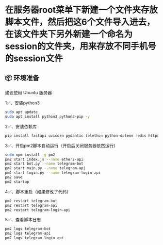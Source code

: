 # 在服务器root菜单下新建一个文件夹存放脚本文件，然后把这6个文件导入进去，在该文件夹下另外新建一个命名为session的文件夹，用来存放不同手机号的session文件

## 📦 环境准备

建议使用 Ubuntu 服务器

1✅、安装python3
```bash
sudo apt update
sudo apt install python3 python3-pip -y
```

2✅、安装依赖库
```bash
pip install fastapi uvicorn pydantic telethon python-dotenv redis httpx "aiogram>=3.0.0,<4.0.0"
```

3✅、开启pm2脚本自动运行（开启后关闭服务器依然运行）
```bash
sudo npm install -g pm2
pm2 start index.js --name ethers-api
pm2 start bot.py --name telegram-bot
pm2 start main.py --name telegram-api
pm2 start login.py --name telegram-login-api
pm2 save
pm2 startup
```

4✅、脚本重启（如果修改了代码）
```bash
pm2 restart telegram-bot
pm2 restart telegram-api
pm2 restart telegram-login-api
```

5✅、查看脚本日志
```bash
pm2 logs telegram-bot
pm2 logs telegram-api
pm2 logs telegram-login-api
```
